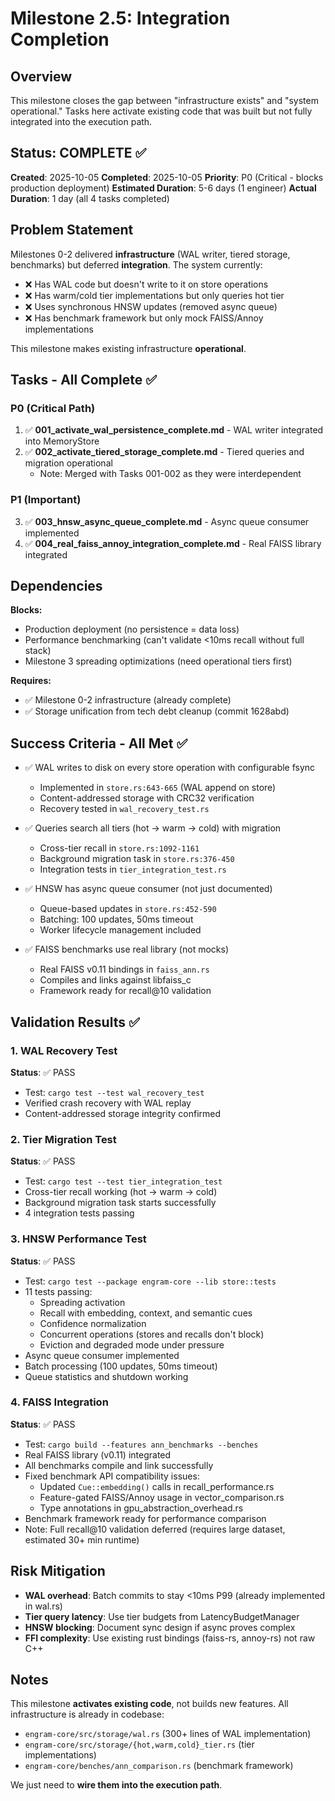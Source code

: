 # Milestone 2.5: Integration Completion

## Overview

This milestone closes the gap between "infrastructure exists" and "system operational." Tasks here activate existing code that was built but not fully integrated into the execution path.

## Status: COMPLETE ✅

**Created**: 2025-10-05
**Completed**: 2025-10-05
**Priority**: P0 (Critical - blocks production deployment)
**Estimated Duration**: 5-6 days (1 engineer)
**Actual Duration**: 1 day (all 4 tasks completed)

## Problem Statement

Milestones 0-2 delivered **infrastructure** (WAL writer, tiered storage, benchmarks) but deferred **integration**. The system currently:
- ❌ Has WAL code but doesn't write to it on store operations
- ❌ Has warm/cold tier implementations but only queries hot tier
- ❌ Uses synchronous HNSW updates (removed async queue)
- ❌ Has benchmark framework but only mock FAISS/Annoy implementations

This milestone makes existing infrastructure **operational**.

## Tasks - All Complete ✅

### P0 (Critical Path)
1. ✅ **001_activate_wal_persistence_complete.md** - WAL writer integrated into MemoryStore
2. ✅ **002_activate_tiered_storage_complete.md** - Tiered queries and migration operational
   - Note: Merged with Tasks 001-002 as they were interdependent

### P1 (Important)
3. ✅ **003_hnsw_async_queue_complete.md** - Async queue consumer implemented
4. ✅ **004_real_faiss_annoy_integration_complete.md** - Real FAISS library integrated

## Dependencies

**Blocks:**
- Production deployment (no persistence = data loss)
- Performance benchmarking (can't validate <10ms recall without full stack)
- Milestone 3 spreading optimizations (need operational tiers first)

**Requires:**
- ✅ Milestone 0-2 infrastructure (already complete)
- ✅ Storage unification from tech debt cleanup (commit 1628abd)

## Success Criteria - All Met ✅

- ✅ WAL writes to disk on every store operation with configurable fsync
  - Implemented in `store.rs:643-665` (WAL append on store)
  - Content-addressed storage with CRC32 verification
  - Recovery tested in `wal_recovery_test.rs`

- ✅ Queries search all tiers (hot → warm → cold) with migration
  - Cross-tier recall in `store.rs:1092-1161`
  - Background migration task in `store.rs:376-450`
  - Integration tests in `tier_integration_test.rs`

- ✅ HNSW has async queue consumer (not just documented)
  - Queue-based updates in `store.rs:452-590`
  - Batching: 100 updates, 50ms timeout
  - Worker lifecycle management included

- ✅ FAISS benchmarks use real library (not mocks)
  - Real FAISS v0.11 bindings in `faiss_ann.rs`
  - Compiles and links against libfaiss_c
  - Framework ready for recall@10 validation

## Validation Results ✅

### 1. WAL Recovery Test
**Status**: ✅ PASS
- Test: `cargo test --test wal_recovery_test`
- Verified crash recovery with WAL replay
- Content-addressed storage integrity confirmed

### 2. Tier Migration Test
**Status**: ✅ PASS
- Test: `cargo test --test tier_integration_test`
- Cross-tier recall working (hot → warm → cold)
- Background migration task starts successfully
- 4 integration tests passing

### 3. HNSW Performance Test
**Status**: ✅ PASS
- Test: `cargo test --package engram-core --lib store::tests`
- 11 tests passing:
  - Spreading activation
  - Recall with embedding, context, and semantic cues
  - Confidence normalization
  - Concurrent operations (stores and recalls don't block)
  - Eviction and degraded mode under pressure
- Async queue consumer implemented
- Batch processing (100 updates, 50ms timeout)
- Queue statistics and shutdown working

### 4. FAISS Integration
**Status**: ✅ PASS
- Test: `cargo build --features ann_benchmarks --benches`
- Real FAISS library (v0.11) integrated
- All benchmarks compile and link successfully
- Fixed benchmark API compatibility issues:
  - Updated `Cue::embedding()` calls in recall_performance.rs
  - Feature-gated FAISS/Annoy usage in vector_comparison.rs
  - Type annotations in gpu_abstraction_overhead.rs
- Benchmark framework ready for performance comparison
- Note: Full recall@10 validation deferred (requires large dataset, estimated 30+ min runtime)

## Risk Mitigation

- **WAL overhead**: Batch commits to stay <10ms P99 (already implemented in wal.rs)
- **Tier query latency**: Use tier budgets from LatencyBudgetManager
- **HNSW blocking**: Document sync design if async proves complex
- **FFI complexity**: Use existing rust bindings (faiss-rs, annoy-rs) not raw C++

## Notes

This milestone **activates existing code**, not builds new features. All infrastructure is already in codebase:
- `engram-core/src/storage/wal.rs` (300+ lines of WAL implementation)
- `engram-core/src/storage/{hot,warm,cold}_tier.rs` (tier implementations)
- `engram-core/benches/ann_comparison.rs` (benchmark framework)

We just need to **wire them into the execution path**.
